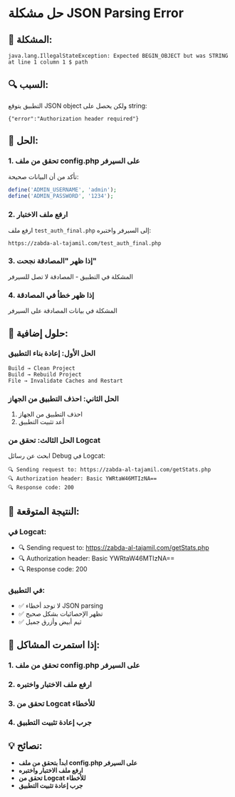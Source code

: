 # حل مشكلة JSON Parsing Error

## 🚨 المشكلة:
```
java.lang.IllegalStateException: Expected BEGIN_OBJECT but was STRING at line 1 column 1 $ path
```

## 🔍 السبب:
التطبيق يتوقع JSON object ولكن يحصل على string:
```
{"error":"Authorization header required"}
```

## 🎯 الحل:

### 1. تحقق من ملف config.php على السيرفر
تأكد من أن البيانات صحيحة:
```php
define('ADMIN_USERNAME', 'admin');
define('ADMIN_PASSWORD', '1234');
```

### 2. ارفع ملف الاختبار
ارفع ملف `test_auth_final.php` إلى السيرفر واختبره:
```
https://zabda-al-tajamil.com/test_auth_final.php
```

### 3. إذا ظهر "المصادقة نجحت"
المشكلة في التطبيق - المصادقة لا تصل للسيرفر

### 4. إذا ظهر خطأ في المصادقة
المشكلة في بيانات المصادقة على السيرفر

## 🔧 حلول إضافية:

### الحل الأول: إعادة بناء التطبيق
```
Build → Clean Project
Build → Rebuild Project
File → Invalidate Caches and Restart
```

### الحل الثاني: احذف التطبيق من الجهاز
1. احذف التطبيق من الجهاز
2. أعد تثبيت التطبيق

### الحل الثالث: تحقق من Logcat
ابحث عن رسائل Debug في Logcat:
```
🔍 Sending request to: https://zabda-al-tajamil.com/getStats.php
🔍 Authorization header: Basic YWRtaW46MTIzNA==
🔍 Response code: 200
```

## 🎯 النتيجة المتوقعة:

### في Logcat:
- 🔍 Sending request to: https://zabda-al-tajamil.com/getStats.php
- 🔍 Authorization header: Basic YWRtaW46MTIzNA==
- 🔍 Response code: 200

### في التطبيق:
- ✅ لا توجد أخطاء JSON parsing
- ✅ تظهر الإحصائيات بشكل صحيح
- ✅ ثيم أبيض وأزرق جميل

## 🚨 إذا استمرت المشاكل:

### 1. تحقق من ملف config.php على السيرفر
### 2. ارفع ملف الاختبار واختبره
### 3. تحقق من Logcat للأخطاء
### 4. جرب إعادة تثبيت التطبيق

## 💡 نصائح:

- **ابدأ بتحقق من ملف config.php على السيرفر**
- **ارفع ملف الاختبار واختبره**
- **تحقق من Logcat للأخطاء**
- **جرب إعادة تثبيت التطبيق**

